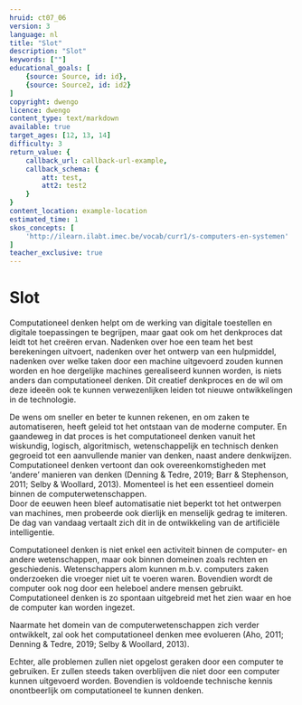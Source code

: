 ```yaml
---
hruid: ct07_06
version: 3
language: nl
title: "Slot"
description: "Slot"
keywords: [""]
educational_goals: [
    {source: Source, id: id}, 
    {source: Source2, id: id2}
]
copyright: dwengo
licence: dwengo
content_type: text/markdown
available: true
target_ages: [12, 13, 14]
difficulty: 3
return_value: {
    callback_url: callback-url-example,
    callback_schema: {
        att: test,
        att2: test2
    }
}
content_location: example-location
estimated_time: 1
skos_concepts: [
    'http://ilearn.ilabt.imec.be/vocab/curr1/s-computers-en-systemen'
]
teacher_exclusive: true
---
```


# Slot

Computationeel denken helpt om de werking van digitale toestellen en digitale toepassingen te begrijpen, maar gaat ook om het denkproces dat leidt tot het
creëren ervan. Nadenken over hoe een team het best berekeningen uitvoert, nadenken over het ontwerp van een hulpmiddel, nadenken over welke taken door een machine
uitgevoerd zouden kunnen worden en hoe dergelijke machines gerealiseerd kunnen worden, is niets anders dan computationeel denken. Dit creatief denkproces
en de wil om deze ideeën ook te kunnen verwezenlijken leiden tot nieuwe ontwikkelingen in de technologie. 

De wens om sneller en beter te kunnen rekenen, en om zaken te automatiseren, heeft geleid tot het ontstaan van de moderne computer. En gaandeweg in dat
proces is het computationeel denken vanuit het wiskundig, logisch, algoritmisch, wetenschappelijk en technisch denken gegroeid tot een aanvullende manier van
denken, naast andere denkwijzen. Computationeel denken vertoont dan ook overeenkomstigheden met ‘andere’ manieren van denken (Denning & Tedre,
2019; Barr & Stephenson, 2011; Selby & Woollard, 2013). Momenteel is het een essentieel domein binnen de computerwetenschappen.<br> 
Door de eeuwen heen bleef automatisatie niet beperkt tot het ontwerpen van machines, men probeerde ook dierlijk en menselijk gedrag te imiteren. De dag van vandaag vertaalt zich dit in de ontwikkeling van de artificiële intelligentie.

Computationeel denken is niet enkel een activiteit binnen de computer- en andere wetenschappen, maar ook binnen domeinen zoals rechten en geschiedenis. Wetenschappers alom kunnen m.b.v. computers zaken onderzoeken die vroeger niet uit te voeren waren. Bovendien wordt de computer ook nog door een heleboel andere mensen gebruikt.
Computationeel denken is zo spontaan uitgebreid met het zien waar en hoe de computer kan worden ingezet.

Naarmate het domein van de computerwetenschappen zich verder ontwikkelt, zal ook het computationeel denken mee evolueren (Aho, 2011; Denning & Tedre, 2019; Selby & Woollard, 2013).

<div class="alert alert-box alert-secondary">
Echter, alle problemen zullen niet opgelost geraken door een computer te gebruiken. Er zullen steeds taken overblijven die niet door een computer kunnen uitgevoerd worden. Bovendien is voldoende technische kennis onontbeerlijk om computationeel te kunnen denken.
</div>
    
    
